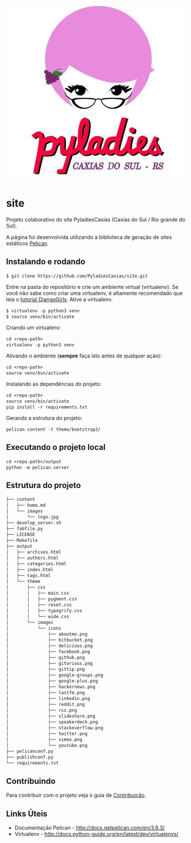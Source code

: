 ![Pyladies](content/images/logo.jpg)

# site
Projeto colaborativo do site PyladiesCaxias (Caxias do Sul / Rio grande do Sul).

A página foi desenvolvida utilizando a biblioteca de geração de sites estáticos [Pelican](http://docs.getpelican.com/).


## Instalando e rodando
```
$ git clone https://github.com/PyladiesCaxias/site.git
```
Entre na pasta do repositório e crie um ambiente virtual (virtualenv). Se você não sabe como criar uma virtualenv, é altamente recomendado que leia o [tutorial DjangoGirls](http://tutorial.djangogirls.org/pt/django_installation/). Ative a virtualenv.

```
$ virtualenv -p python3 venv
$ source venv/bin/activate
```

Criando um virtualenv:
```
cd <repo-path>
virtualenv -p python3 venv
```


Ativando o ambiente (**sempre** faça isto antes de qualquer ação):  
```
cd <repo-path>
source venv/bin/activate
```

Instalando as dependências do projeto:  
```
cd <repo-path>
source venv/bin/activate
pip install -r requirements.txt
```


Gerando a estrutura do projeto:  
```
pelican content -t theme/bootstrap2/
```

## Executando o projeto local

```
cd <repo-path>/output
python -m pelican.server
```

## Estrutura do projeto
```
├── content
│   ├── home.md
│   └── images
│       └── logo.jpg
├── develop_server.sh
├── fabfile.py
├── LICENSE
├── Makefile
├── output
│   ├── archives.html
│   ├── authors.html
│   ├── categories.html
│   ├── index.html
│   ├── tags.html
│   └── theme
│       ├── css
│       │   ├── main.css
│       │   ├── pygment.css
│       │   ├── reset.css
│       │   ├── typogrify.css
│       │   └── wide.css
│       └── images
│           └── icons
│               ├── aboutme.png
│               ├── bitbucket.png
│               ├── delicious.png
│               ├── facebook.png
│               ├── github.png
│               ├── gitorious.png
│               ├── gittip.png
│               ├── google-groups.png
│               ├── google-plus.png
│               ├── hackernews.png
│               ├── lastfm.png
│               ├── linkedin.png
│               ├── reddit.png
│               ├── rss.png
│               ├── slideshare.png
│               ├── speakerdeck.png
│               ├── stackoverflow.png
│               ├── twitter.png
│               ├── vimeo.png
│               └── youtube.png
├── pelicanconf.py
├── publishconf.py
└── requirements.txt

```

Contribuindo
------------

Para contribuir com o projeto veja o guia de
[Contribuição](https://github.com/PyladiesCaxias/site/blob/master/CONTRIBUINDO.md).

Links Úteis
-----------

* Documentação Pelican - http://docs.getpelican.com/en/3.6.3/
* Virtualenv - http://docs.python-guide.org/en/latest/dev/virtualenvs/
